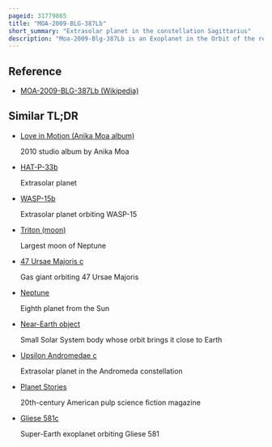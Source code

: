 ```yaml
---
pageid: 31779865
title: "MOA-2009-BLG-387Lb"
short_summary: "Extrasolar planet in the constellation Sagittarius"
description: "Moa-2009-Blg-387Lb is an Exoplanet in the Orbit of the red Dwarf Moa-2009-Blg-387L. Its Discovery was announced on February 21, 2011, making it the eleventh Planet discovered using gravitational Microlensing. The planet is thought to be over twice the mass of Jupiter and to have an orbit 80 percent larger than that of Earth's, lasting approximately 1,970 days. Nevertheless its exact Characteristics are difficult to constrain because the Characteristics of the Host Star are not well known."
---
```


## Reference

- [MOA-2009-BLG-387Lb (Wikipedia)](https://en.wikipedia.org/?curid=31779865)

## Similar TL;DR

- [Love in Motion (Anika Moa album)](/tldr/en/love-in-motion-anika-moa-album)

  2010 studio album by Anika Moa

- [HAT-P-33b](/tldr/en/hat-p-33b)

  Extrasolar planet

- [WASP-15b](/tldr/en/wasp-15b)

  Extrasolar planet orbiting WASP-15

- [Triton (moon)](/tldr/en/triton-moon)

  Largest moon of Neptune

- [47 Ursae Majoris c](/tldr/en/47-ursae-majoris-c)

  Gas giant orbiting 47 Ursae Majoris

- [Neptune](/tldr/en/neptune)

  Eighth planet from the Sun

- [Near-Earth object](/tldr/en/near-earth-object)

  Small Solar System body whose orbit brings it close to Earth

- [Upsilon Andromedae c](/tldr/en/upsilon-andromedae-c)

  Extrasolar planet in the Andromeda constellation

- [Planet Stories](/tldr/en/planet-stories)

  20th-century American pulp science fiction magazine

- [Gliese 581c](/tldr/en/gliese-581c)

  Super-Earth exoplanet orbiting Gliese 581
